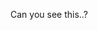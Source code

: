 
<!-- The link below is the tutorial for this project -->
<!-- https://www.youtube.com/watch?v=REqu-nKek-o -->

<!-- Index7.html Has API(name, gender, image, created_at),
working properly -->

Can you see this..?

